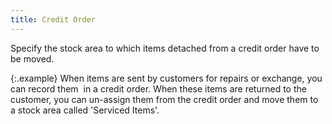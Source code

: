 ```yaml
---
title: Credit Order
---
```



Specify the stock area to which items detached from a credit order have  to be moved.


{:.example}
When items are sent by customers for repairs or exchange, you can record  them  in  a credit order. When these items are returned to the customer, you can  un-assign them from the credit order and move them to a stock area called  'Serviced Items'.
